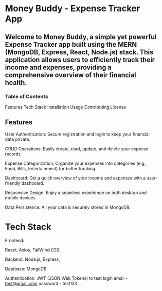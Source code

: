 # Money Buddy - Expense Tracker App
## Welcome to Money Buddy, a simple yet powerful Expense Tracker app built using the MERN (MongoDB, Express, React, Node.js) stack. This application allows users to efficiently track their income and expenses, providing a comprehensive overview of their financial health.

### Table of Contents
Features
Tech Stack
Installation
Usage
Contributing
License

## Features

User Authentication: Secure registration and login to keep your financial data private. 

CRUD Operations: Easily create, read, update, and delete your expense records.

Expense Categorization: Organize your expenses into categories (e.g., Food, Bills, Entertainment) for better tracking.

Dashboard: Get a quick overview of your income and expenses with a user-friendly dashboard.

Responsive Design: Enjoy a seamless experience on both desktop and mobile devices.

Data Persistence: All your data is securely stored in MongoDB.

# Tech Stack
Frontend:

React,
Axios,
TailWind CSS,

Backend:
Node.js,
Express,

Database:
MongoDB

Authentication:
JWT (JSON Web Tokens)
to test login 
email - test@gmail.com
password - test123
